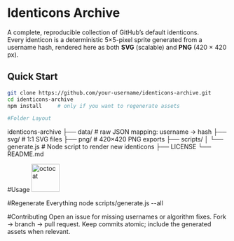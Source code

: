 # Identicons Archive

A complete, reproducible collection of GitHub’s default identicons.  
Every identicon is a deterministic 5×5-pixel sprite generated from a username hash, rendered here as both **SVG** (scalable) and **PNG** (420 × 420 px).

## Quick Start

```bash
git clone https://github.com/your-username/identicons-archive.git
cd identicons-archive
npm install     # only if you want to regenerate assets

#Folder Layout
```
identicons-archive
├── data/               # raw JSON mapping: username → hash
├── svg/                # 1:1 SVG files
├── png/                # 420×420 PNG exports
├── scripts/
│   └── generate.js     # Node script to render new identicons
├── LICENSE
└── README.md

#Usage
<img src="https://raw.githubusercontent.com/your-username/identicons-archive/main/svg/octocat.svg" width="64" alt="octocat">

#Regenerate Everything
node scripts/generate.js --all

#Contributing
Open an issue for missing usernames or algorithm fixes.
Fork → branch → pull request.
Keep commits atomic; include the generated assets when relevant.
